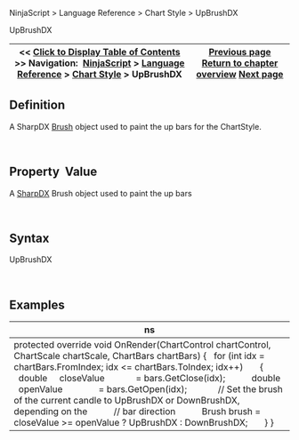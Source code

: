 ﻿


NinjaScript \> Language Reference \> Chart Style \> UpBrushDX






















UpBrushDX







| \<\< [Click to Display Table of Contents](upbrushdx.md) \>\> **Navigation:**     [NinjaScript](ninjascript.md) \> [Language Reference](language_reference_wip.md) \> [Chart Style](chart_style.md) \> UpBrushDX | [Previous page](upbrush.md) [Return to chapter overview](chart_style.md) [Next page](drawing_tools.md) |
| --- | --- |











## Definition


A SharpDX [Brush](sharpdx_direct2d1_brush.md) object used to paint the up bars for the ChartStyle.


 


## Property  Value


A [SharpDX](sharpdx_direct2d1.md) Brush object used to paint the up bars


 


## Syntax


UpBrushDX


 


## Examples




| ns |
| --- |
| protected override void OnRender(ChartControl chartControl, ChartScale chartScale, ChartBars chartBars) {    for (int idx \= chartBars.FromIndex; idx \<\= chartBars.ToIndex; idx\+\+)        {            double     closeValue             \= bars.GetClose(idx);             double     openValue               \= bars.GetOpen(idx);              // Set the brush of the current candle to UpBrushDX or DownBrushDX, depending on the             // bar direction            Brush brush \= closeValue \>\= openValue ? UpBrushDX : DownBrushDX;        } } |









